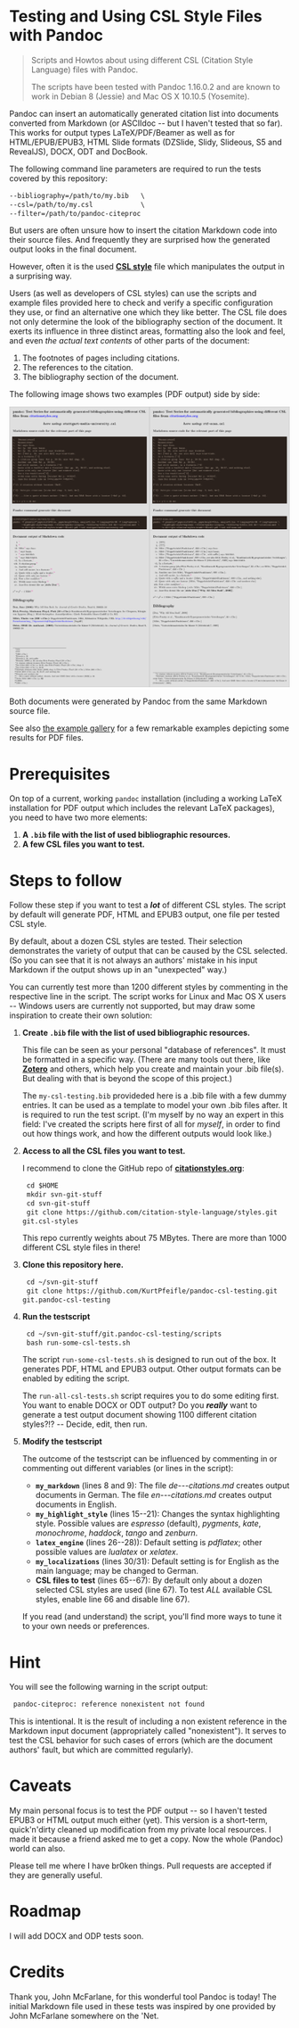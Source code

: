 # Testing and Using CSL Style Files with Pandoc

> Scripts and Howtos about using different CSL (Citation Style Language) files with Pandoc.
>
> The scripts have been tested with Pandoc 1.16.0.2 and are known to work in Debian 8 (Jessie) and Mac OS X 10.10.5 (Yosemite).

Pandoc can insert an automatically generated citation list into documents converted from Markdown (or ASCIIdoc -- but I haven't tested that so far).
This works for output types LaTeX/PDF/Beamer as well as for HTML/EPUB/EPUB3, HTML Slide formats (DZSlide, Slidy, Slideous, S5 and RevealJS), DOCX, ODT and DocBook.

The following command line parameters are required to run the tests covered by this repository:

    --bibliography=/path/to/my.bib   \
    --csl=/path/to/my.csl            \
    --filter=/path/to/pandoc-citeproc

But users are often unsure how to insert the citation Markdown code into their source files.
And frequently they are surprised how the generated output looks in the final document.

However, often it is the used **[CSL style](http://en.wikipedia.org/wiki/Citation_Style_Language)** file which manipulates the output in a surprising way.

Users (as well as developers of CSL styles) can use the scripts and example files provided here to check and verify a specific configuration they use, or find an alternative one which they like better.
The CSL file does not only determine the look of the bibliography section of the document.
It exerts its influence in three distinct areas, formatting also the look and feel, and even *the actual text contents* of other parts of the document:

1. The footnotes of pages including citations.
1. The references to the citation.
1. The bibliography section of the document.

The following image shows two examples (PDF output) side by side:

![Left: "stuttgart-media-university.csl". Right: "rtf-scan.csl"](./images/2-examples.png)

Both documents were generated by Pandoc from the same Markdown source file.

See also [the example gallery](example-gallery.md) for a few remarkable examples depicting some results for PDF files.

# Prerequisites

On top of a current, working `pandoc` installation (including a working LaTeX installation for PDF output which includes the relevant LaTeX packages), you need to have two more elements:

1. **A `.bib` file with the list of used bibliographic resources.**
1. **A few CSL files you want to test.**


# Steps to follow

Follow these step if you want to test a ***lot*** of different CSL styles.
The script by default will generate PDF, HTML and EPUB3 output, one file per tested CSL style.

By default, about a dozen CSL styles are tested.
Their selection demonstrates the variety of output that can be caused by the CSL selected.
(So you can see that it is not always an authors' mistake in his input Markdown if the output shows up in an "unexpected" way.)

You can currently test more than 1200 different styles by commenting in the respective line in the script.
The script works for Linux and Mac OS X users -- Windows users are currently not supported, but may draw some inspiration to create their own solution:

1. **Create `.bib` file with the list of used bibliographic resources.**

    This file can be seen as your personal "database of references".
    It must be formatted in a specific way.
    (There are many tools out there, like **[Zotero](https://www.zotero.org/)** and others, which help you create and maintain your .bib file(s).
    But dealing with that is beyond the scope of this project.)

    The `my-csl-testing.bib` provideded here is a .bib file with a few dummy entries.
    It can be used as a template to model your own .bib files after.
    It is required to run the test script.
    (I'm myself by no way an expert in this field: I've created the scripts here first of all for *myself*, in order to find out how things work, and how the different outputs would look like.)

1. **Access to all the CSL files you want to test.**

    I recommend to clone the GitHub repo of **[citationstyles.org](http://citationstyles.org)**:

        cd $HOME
        mkdir svn-git-stuff
        cd svn-git-stuff
        git clone https://github.com/citation-style-language/styles.git git.csl-styles

    This repo currently weights about 75 MBytes.
    There are more than 1000 different CSL style files in there!

1. **Clone this repository here.**

        cd ~/svn-git-stuff
        git clone https://github.com/KurtPfeifle/pandoc-csl-testing.git git.pandoc-csl-testing

1. **Run the testscript**

        cd ~/svn-git-stuff/git.pandoc-csl-testing/scripts
        bash run-some-csl-tests.sh

    The script `run-some-csl-tests.sh` is designed to run out of the box.
    It generates PDF, HTML and EPUB3 output.
    Other output formats can be enabled by editing the script.

    The `run-all-csl-tests.sh` script requires you to do some editing first.
    You want to enable DOCX or ODT output?
    Do you ***really*** want to generate a test output document showing 1100 different citation styles?!? -- 
    Decide, edit, then run.

1. **Modify the testscript**

   The outcome of the testscript can be influenced by commenting in or commenting out different variables (or lines in the script):

    - **`my_markdown`** (lines 8 and 9): The file *de---citations.md* creates output documents in German.
        The file *en---citations.md*   creates output documents in English.
    - **`my_highlight_style`** (lines 15--21): Changes the syntax highlighting style.
        Possible values are *espresso* (default), *pygments*, *kate*, *monochrome*, *haddock*, *tango* and *zenburn*.
    - **`latex_engine`** (lines 26--28)): Default setting is *pdflatex*; other possible values are *lualatex* or *xelatex*.
    - **`my_localizations`** (lines 30/31): Default setting is for English as the main language; may be changed to German.
    - **CSL files to test** (lines 65--67): By default only about a dozen selected CSL styles are used (line 67). To test *ALL* available CSL styles, enable line 66 and disable line 67).

   If  you read (and understand) the script, you'll find more ways to tune it to your own needs or preferences.

# Hint

You will see the following warning in the script output:

```bash
 pandoc-citeproc: reference nonexistent not found
```

This is intentional.
It is the result of including a non existent reference in the Markdown input document (appropriately called "nonexistent").
It serves to test the CSL behavior for such cases of errors (which are the document authors' fault, but which are committed regularly).

# Caveats

My main personal focus is to test the PDF output -- so I haven't tested EPUB3 or HTML output much either (yet).
This version is a short-term, quick'n'dirty cleaned up modification from my private local resources.
I made it because a friend asked me to get a copy.
Now the whole (Pandoc) world can also.

Please tell me where I have br0ken things.
Pull requests are accepted if they are generally useful.

# Roadmap

I will add DOCX and ODP tests soon.

# Credits

Thank you, John McFarlane, for this wonderful tool Pandoc is today!
The initial Markdown file used in these tests was inspired by one provided by John McFarlane somewhere on the 'Net.

